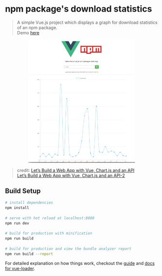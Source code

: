 # npm package's download statistics 

> A simple Vue.js project which displays a graph for download statistics of an npm package.<br>
> Demo <a href="https://mjprinso.github.io/vue-npm"> here </a>


<p align="center">
    <img src="src/assets/vnpm.PNG" width="350">
</p>


> credit: 
<a href="https://hackernoon.com/lets-build-a-web-app-with-vue-chart-js-and-an-api-544eb81c4b44" target="_blank">Let’s Build a Web App with Vue, Chart.js and an API</a><br>
<a href="https://hackernoon.com/lets-build-a-web-app-with-vue-chart-js-and-an-api-part-ii-39781b1d5acf" target="_blank">Let’s Build a Web App with Vue, Chart.js and an API-2</a>

## Build Setup

``` bash
# install dependencies
npm install

# serve with hot reload at localhost:8080
npm run dev

# build for production with minification
npm run build

# build for production and view the bundle analyzer report
npm run build --report
```

For detailed explanation on how things work, checkout the [guide](http://vuejs-templates.github.io/webpack/) and [docs for vue-loader](http://vuejs.github.io/vue-loader).
